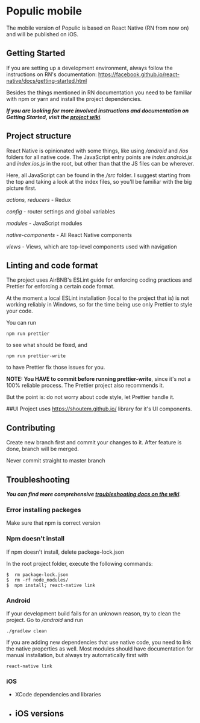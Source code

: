 # Populic mobile

The mobile version of Populic is based on React Native (RN from now on) and will be published on iOS.

## Getting Started

If you are setting up a development environment, always follow the instructions on RN's documentation:
https://facebook.github.io/react-native/docs/getting-started.html

Besides the things mentioned in RN documentation you need to be familiar with npm or yarn and install the project dependencies.



***If you are looking for more involved instructions and documentation on Getting Started, visit the [project wiki](https://github.com/max-prokopenko/populic-react-native/wiki/Getting-Started)***.




## Project structure

React Native is opinionated with some things, like using */android* and */ios* folders for all native code. The JavaScript entry points are *index.android.js* and *index.ios.js* in the root, but other than that the JS files can be wherever.

Here, all JavaScript can be found in the */src* folder. I suggest starting from the top and taking a look at the index files, so you'll be familiar with the big picture first.

*actions, reducers* - Redux

*config* - router settings and global variables

*modules* - JavaScript modules

*native-components* - All React Native components

*views* - Views, which are top-level components used with navigation


## Linting and code format

The project uses AirBNB's ESLint guide for enforcing coding practices and Prettier for enforcing a certain code format.

At the moment a local ESLint installation (local to the project that is) is not working reliably in Windows, so for the time being use only Prettier to style your code.

You can run

```
npm run prettier
```

to see what should be fixed, and

```
npm run prettier-write
```

to have Prettier fix those issues for you.

**NOTE: You HAVE to commit before running prettier-write**, since it's not a 100% reliable process. The Prettier project also recommends it.

But the point is: do not worry about code style, let Prettier handle it.

##UI
Project uses https://shoutem.github.io/ library for it's UI components.

## Contributing

Create new branch first and commit your changes to it.
After feature is done, branch will be merged.

Never commit straight to master branch 

## Troubleshooting



***You can find more comprehensive [troubleshooting docs on the wiki](https://github.com/max-prokopenko/populic-react-native/wiki/Troubleshooting)***.



### Error installing packeges

Make sure that npm is correct version


### Npm doesn't install 

If npm doesn't install, delete packege-lock.json

In the root project folder, execute the following commands:

```
$  rm package-lock.json
$  rm -rf node_modules/
$  npm install; react-native link
```

### Android

If your development build fails for an unknown reason, try to clean the project. Go to _/android_ and run
```
./gradlew clean
```

If you are adding new dependencies that use native code, you need to link the native properties as well. Most modules should have documentation for manual installation, but always try automatically first with

```
react-native link
```

### iOS
 - XCode dependencies and libraries
 - iOS versions
    -
